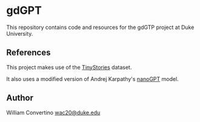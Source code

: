 # gdGPT

This repository contains code and resources for the gdGTP project at Duke University.

## References

This project makes use of the [TinyStories](https://huggingface.co/datasets/roneneldan/TinyStories/blob/main/TinyStoriesV2-GPT4-train.txt) dataset.

It also uses a modified version of Andrej Karpathy's [nanoGPT](https://github.com/karpathy/nanoGPT) model.

## Author

William Convertino
wac20@duke.edu
